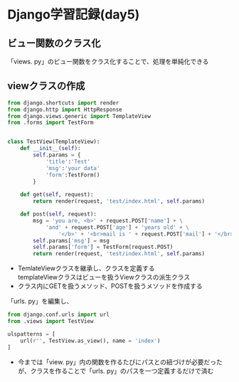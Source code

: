# Django学習記録(day5)
## ビュー関数のクラス化
「views. py」のビュー関数をクラス化することで、処理を単純化できる

## viewクラスの作成
```python
from django.shortcuts import render
from django.http import HttpResponse
from django.views.generic import TemplateView
from .forms import TestForm


class TestView(TemplateView):
    def __init__(self):
        self.params = {
            'title':'Test'
            'msg':'your data'
            'form':TestForm()
        }
    
    def get(self, request):
        return render(request, 'test/index.html', self.params)

    def post(self, request):
        msg = 'you are, <b>' + request.POST['name'] + \
            'and' + request.POST['age'] + 'years old' + \
                '</b>' + '<br>mail is ' + request.POST['mail'] + '</br>'
        self.params['msg'] = msg
        self.params['form'] = TestForm(request.POST)
        return render(request, 'test/index.html', self.params)
```
* TemlateViewクラスを継承し、クラスを定義する  
templateViewクラスはビューを扱うViewクラスの派生クラス
* クラス内にGETを扱うメソッド、POSTを扱うメソッドを作成する
  
「urls. py」を編集し、
```python
from django.conf.urls import url
from .views import TestView

ulspatterns = [
    url(r'', TestView.as_view(), name = 'index')
]
```
* 今までは「view. py」内の関数を作るたびにパスとの紐づけが必要だったが、クラスを作ることで「urls. py」のパスを一つ定義するだけで済む  